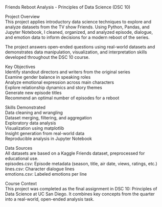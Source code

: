 Friends Reboot Analysis - Principles of Data Science (DSC 10)  

Project Overview  
This project applies introductory data science techniques to explore and analyze datasets from the TV show Friends. Using Python, Pandas, and Jupyter Notebook, I cleaned, organized, and analyzed episode, dialogue, and emotion data to inform decisions for a modern reboot of the series.  

The project answers open-ended questions using real-world datasets and demonstrates data manipulation, visualization, and interpretation skills developed throughout the DSC 10 course.

Key Objectives  
Identify standout directors and writers from the original series  
Examine gender balance in speaking roles  
Analyze emotional expression across main characters  
Explore relationship dynamics and story themes  
Generate new episode titles  
Recommend an optimal number of episodes for a reboot  

Skills Demonstrated    
Data cleaning and wrangling  
Dataset merging, filtering, and aggregation  
Exploratory data analysis  
Visualization using matplotlib  
Insight generation from real-world data  
Reproducible analysis in Jupyter Notebook  

Data Sources  
All datasets are based on a Kaggle Friends dataset, preprocessed for educational use.  
episodes.csv: Episode metadata (season, title, air date, views, ratings, etc.)  
lines.csv: Character dialogue lines  
emotions.csv: Labeled emotions per line  

Course Context  
This project was completed as the final assignment in DSC 10: Principles of Data Science at UC San Diego. It combines key concepts from the quarter into a real-world, open-ended analysis task.

